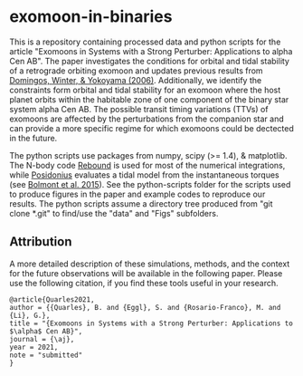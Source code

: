 # exomoon-in-binaries
This is a repository containing processed data and python scripts for the article "Exomoons in Systems with a Strong Perturber: Applications to alpha Cen AB".  The paper investigates the conditions for orbital and tidal stability of a retrograde orbiting exomoon and updates previous results from [Domingos, Winter, & Yokoyama (2006)](https://ui.adsabs.harvard.edu/abs/2006MNRAS.373.1227D/abstract).  Additionally, we identify the constraints form orbital and tidal stability for an exomoon where the host planet orbits within the habitable zone of one component of the binary star system alpha Cen AB.   The possible transit timing variations (TTVs) of exomoons are affected by the perturbations from the companion star and can provide a more specific regime for which exomoons could be dectected in the future.

The python scripts use packages from numpy, scipy (>= 1.4), & matplotlib.  The N-body code [Rebound](https://rebound.readthedocs.io/en/latest/) is used for most of the numerical integrations, while [Posidonius](https://www.blancocuaresma.com/s/posidonius) evaluates a tidal model from the instantaneous torques (see [Bolmont et al. 2015](https://ui.adsabs.harvard.edu/abs/2015A%26A...583A.116B/abstract)).  See the python-scripts folder for the scripts used to produce figures in the paper and example codes to reproduce our results.  The python scripts assume a directory tree produced from "git clone \*.git" to find/use the "data" and "Figs" subfolders.

Attribution
--------
A more detailed description of these simulations, methods, and the context for the future observations will be available in the following paper.  Please use the following citation, if you find these tools useful in your research. 

```
@article{Quarles2021,
author = {{Quarles}, B. and {Eggl}, S. and {Rosario-Franco}, M. and {Li}, G.},
title = "{Exomoons in Systems with a Strong Perturber: Applications to $\alpha$ Cen AB}",
journal = {\aj},
year = 2021,
note = "submitted"
}
```
